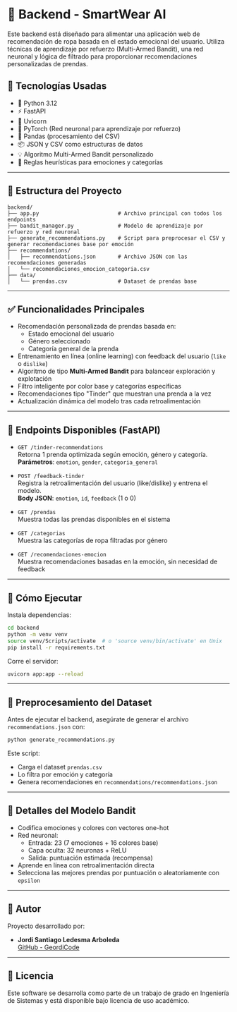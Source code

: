 
# 🧠 Backend - SmartWear AI

Este backend está diseñado para alimentar una aplicación web de recomendación de ropa basada en el estado emocional del usuario. Utiliza técnicas de aprendizaje por refuerzo (Multi-Armed Bandit), una red neuronal y lógica de filtrado para proporcionar recomendaciones personalizadas de prendas.

## 🚀 Tecnologías Usadas

- 🐍 Python 3.12
- ⚡ FastAPI
- 🔁 Uvicorn
- 🤖 PyTorch (Red neuronal para aprendizaje por refuerzo)
- 🧪 Pandas (procesamiento del CSV)
- 📦 JSON y CSV como estructuras de datos
- 💡 Algoritmo Multi-Armed Bandit personalizado
- 🎨 Reglas heurísticas para emociones y categorías

---

## 📁 Estructura del Proyecto

```
backend/
├── app.py                         # Archivo principal con todos los endpoints
├── bandit_manager.py              # Modelo de aprendizaje por refuerzo y red neuronal
├── generate_recommendations.py    # Script para preprocesar el CSV y generar recomendaciones base por emoción
├── recommendations/
│   ├── recommendations.json       # Archivo JSON con las recomendaciones generadas
│   └── recomendaciones_emocion_categoria.csv
├── data/
│   └── prendas.csv                # Dataset de prendas base
```

---

## ✅ Funcionalidades Principales

- Recomendación personalizada de prendas basada en:
  - Estado emocional del usuario
  - Género seleccionado
  - Categoría general de la prenda
- Entrenamiento en línea (online learning) con feedback del usuario (`like` o `dislike`)
- Algoritmo de tipo **Multi-Armed Bandit** para balancear exploración y explotación
- Filtro inteligente por color base y categorías específicas
- Recomendaciones tipo "Tinder" que muestran una prenda a la vez
- Actualización dinámica del modelo tras cada retroalimentación

---

## 📡 Endpoints Disponibles (FastAPI)

- `GET /tinder-recommendations`  
  Retorna 1 prenda optimizada según emoción, género y categoría.  
  **Parámetros**: `emotion`, `gender`, `categoria_general`

- `POST /feedback-tinder`  
  Registra la retroalimentación del usuario (like/dislike) y entrena el modelo.  
  **Body JSON**: `emotion`, `id`, `feedback` (1 o 0)

- `GET /prendas`  
  Muestra todas las prendas disponibles en el sistema

- `GET /categorias`  
  Muestra las categorías de ropa filtradas por género

- `GET /recomendaciones-emocion`  
  Muestra recomendaciones basadas en la emoción, sin necesidad de feedback

---

## 🔧 Cómo Ejecutar

Instala dependencias:

```bash
cd backend
python -m venv venv
source venv/Scripts/activate  # o 'source venv/bin/activate' en Unix
pip install -r requirements.txt
```

Corre el servidor:

```bash
uvicorn app:app --reload
```

---

## 🧪 Preprocesamiento del Dataset

Antes de ejecutar el backend, asegúrate de generar el archivo `recommendations.json` con:

```bash
python generate_recommendations.py
```

Este script:

- Carga el dataset `prendas.csv`
- Lo filtra por emoción y categoría
- Genera recomendaciones en `recommendations/recommendations.json`

---

## 🧠 Detalles del Modelo Bandit

- Codifica emociones y colores con vectores one-hot
- Red neuronal:
  - Entrada: 23 (7 emociones + 16 colores base)
  - Capa oculta: 32 neuronas + ReLU
  - Salida: puntuación estimada (recompensa)
- Aprende en línea con retroalimentación directa
- Selecciona las mejores prendas por puntuación o aleatoriamente con `epsilon`

---

## 👤 Autor

Proyecto desarrollado por:

- **Jordi Santiago Ledesma Arboleda**  
  [GitHub - GeordiCode](https://github.com/GeordiCode/SmartWear-AI-backend)

---

## 📜 Licencia

Este software se desarrolla como parte de un trabajo de grado en Ingeniería de Sistemas y está disponible bajo licencia de uso académico.
